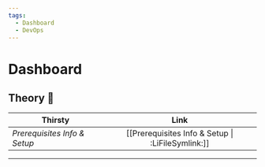 ```yaml
---
tags:
  - Dashboard
  - DevOps
---
```


# Dashboard

## Theory 🍷

| Thirsty                      |                       Link                        |
| ---------------------------- | :-----------------------------------------------: |
| _Prerequisites Info & Setup_ | [[Prerequisites Info & Setup \| :LiFileSymlink:]] |

---
